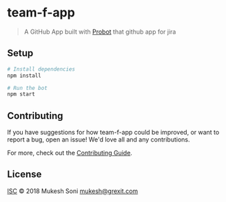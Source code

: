 # team-f-app

> A GitHub App built with [Probot](https://github.com/probot/probot) that github app for jira

## Setup

```sh
# Install dependencies
npm install

# Run the bot
npm start
```

## Contributing

If you have suggestions for how team-f-app could be improved, or want to report a bug, open an issue! We'd love all and any contributions.

For more, check out the [Contributing Guide](CONTRIBUTING.md).

## License

[ISC](LICENSE) © 2018 Mukesh Soni <mukesh@grexit.com>
